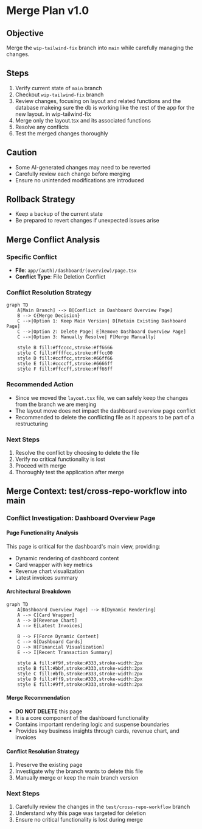 # Merge Plan v1.0

## Objective

Merge the `wip-tailwind-fix` branch into `main` while carefully managing the changes.

## Steps

1. Verify current state of `main` branch
2. Checkout `wip-tailwind-fix` branch
3. Review changes, focusing on layout and related functions and the database makeing sure the db is working like the rest of the app for the new layout. in wip-tailwind-fix
4. Merge only the layout.tsx and its associated functions
5. Resolve any conflicts
6. Test the merged changes thoroughly

## Caution

- Some AI-generated changes may need to be reverted
- Carefully review each change before merging
- Ensure no unintended modifications are introduced

## Rollback Strategy

- Keep a backup of the current state
- Be prepared to revert changes if unexpected issues arise

## Merge Conflict Analysis

### Specific Conflict

- **File**: `app/(auth)/dashboard/(overview)/page.tsx`
- **Conflict Type**: File Deletion Conflict

### Conflict Resolution Strategy

```mermaid
graph TD
    A[Main Branch] --> B[Conflict in Dashboard Overview Page]
    B --> C{Merge Decision}
    C -->|Option 1: Keep Main Version| D[Retain Existing Dashboard Page]
    C -->|Option 2: Delete Page| E[Remove Dashboard Overview Page]
    C -->|Option 3: Manually Resolve| F[Merge Manually]

    style B fill:#ffcccc,stroke:#ff6666
    style C fill:#ffffcc,stroke:#ffcc00
    style D fill:#ccffcc,stroke:#66ff66
    style E fill:#ccccff,stroke:#6666ff
    style F fill:#ffccff,stroke:#ff66ff
```

### Recommended Action

- Since we moved the `layout.tsx` file, we can safely keep the changes from the branch we are merging
- The layout move does not impact the dashboard overview page conflict
- Recommended to delete the conflicting file as it appears to be part of a restructuring

### Next Steps

1. Resolve the conflict by choosing to delete the file
2. Verify no critical functionality is lost
3. Proceed with merge
4. Thoroughly test the application after merge

## Merge Context: test/cross-repo-workflow into main

### Conflict Investigation: Dashboard Overview Page

#### Page Functionality Analysis

This page is critical for the dashboard's main view, providing:

- Dynamic rendering of dashboard content
- Card wrapper with key metrics
- Revenue chart visualization
- Latest invoices summary

#### Architectural Breakdown

```mermaid
graph TD
    A[Dashboard Overview Page] --> B[Dynamic Rendering]
    A --> C[Card Wrapper]
    A --> D[Revenue Chart]
    A --> E[Latest Invoices]

    B --> F[Force Dynamic Content]
    C --> G[Dashboard Cards]
    D --> H[Financial Visualization]
    E --> I[Recent Transaction Summary]

    style A fill:#f9f,stroke:#333,stroke-width:2px
    style B fill:#bbf,stroke:#333,stroke-width:2px
    style C fill:#bfb,stroke:#333,stroke-width:2px
    style D fill:#ff9,stroke:#333,stroke-width:2px
    style E fill:#9ff,stroke:#333,stroke-width:2px
```

#### Merge Recommendation

- **DO NOT DELETE** this page
- It is a core component of the dashboard functionality
- Contains important rendering logic and suspense boundaries
- Provides key business insights through cards, revenue chart, and invoices

#### Conflict Resolution Strategy

1. Preserve the existing page
2. Investigate why the branch wants to delete this file
3. Manually merge or keep the main branch version

### Next Steps

1. Carefully review the changes in the `test/cross-repo-workflow` branch
2. Understand why this page was targeted for deletion
3. Ensure no critical functionality is lost during merge
